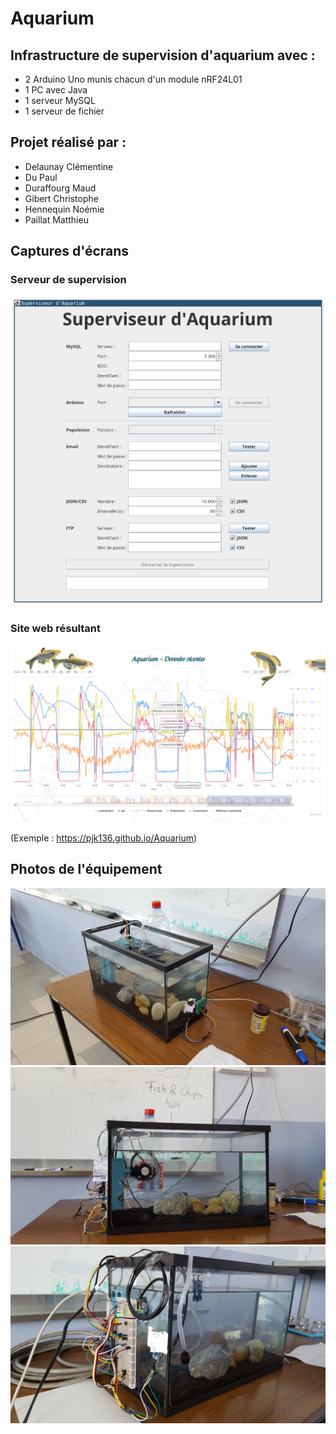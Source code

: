 # Aquarium

## Infrastructure de supervision d'aquarium avec :
- 2 Arduino Uno munis chacun d'un module nRF24L01
- 1 PC avec Java
- 1 serveur MySQL
- 1 serveur de fichier

## Projet réalisé par :
- Delaunay Clémentine
- Du Paul
- Duraffourg Maud
- Gibert Christophe
- Hennequin Noémie
- Paillat Matthieu

## Captures d'écrans

### Serveur de supervision
![Serveur de supervision](/screenshots/server.png?raw=true "Serveur de supervision")

### Site web résultant
![Site web résultant](/screenshots/output.png?raw=true "Site web résultant")

(Exemple : https://pjk136.github.io/Aquarium)

## Photos de l'équipement

![Aquarium 1](/screenshots/aquarium1.jpg?raw=true)
![Aquarium 2](/screenshots/aquarium2.jpg?raw=true)
![Aquarium 3](/screenshots/aquarium3.jpg?raw=true)

